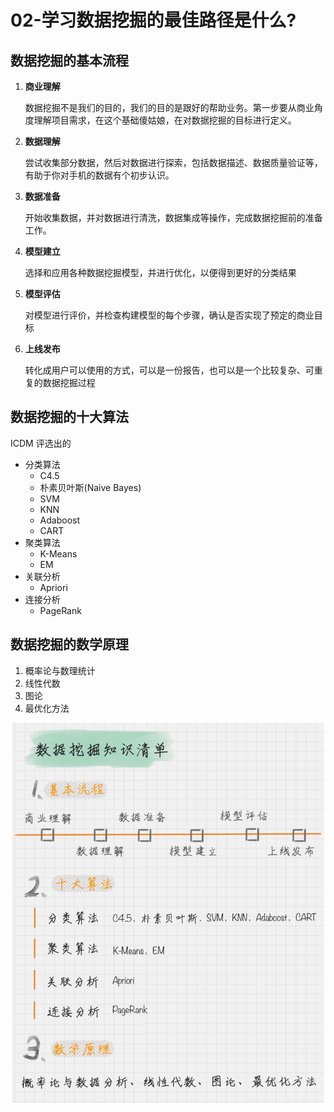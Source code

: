 # 02-学习数据挖掘的最佳路径是什么?



## 数据挖掘的基本流程

1. **商业理解**

   数据挖掘不是我们的目的，我们的目的是跟好的帮助业务。第一步要从商业角度理解项目需求，在这个基础傻姑娘，在对数据挖掘的目标进行定义。

2. **数据理解**

   尝试收集部分数据，然后对数据进行探索，包括数据描述、数据质量验证等，有助于你对手机的数据有个初步认识。

3. **数据准备**

   开始收集数据，并对数据进行清洗，数据集成等操作，完成数据挖掘前的准备工作。

4. **模型建立**

   选择和应用各种数据挖掘模型，并进行优化，以便得到更好的分类结果

5. **模型评估**

   对模型进行评价，并检查构建模型的每个步骤，确认是否实现了预定的商业目标

6. **上线发布**

   转化成用户可以使用的方式，可以是一份报告，也可以是一个比较复杂、可重复的数据挖掘过程



## 数据挖掘的十大算法

ICDM 评选出的

* 分类算法
  * C4.5
  * 朴素贝叶斯(Naive Bayes)
  * SVM
  * KNN
  * Adaboost
  * CART
* 聚类算法
  * K-Means
  * EM
* 关联分析
  * Apriori
* 连接分析
  * PageRank



## 数据挖掘的数学原理

1. 概率论与数理统计
2. 线性代数
3. 图论
4. 最优化方法



![image-20190902195415355](./images/image-20190902195415355.png)